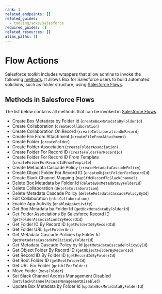 ```yaml
---
rank: 3
related_endpoints: []
related_guides:
  - tooling/sdks/salesforce
required_guides: []
related_resources: []
alias_paths: []
---
```


# Flow Actions

Salesforce toolkit includes wrappers that allow admins
to invoke the following [methods]. It allows Box for Salesforce
users to build automated solutions, such as folder structure,
using [Salesforce Flows].

## Methods in Salesforce Flows

The list below contains all methods that can be invoked in
[Salesforce Flows].

<!--alex ignore -->

- Create Box Metadata by Folder Id (`createBoxMetadataByFolderId`)
- Create Collaboration (`createCollaboration`)
- Create Collaboration On Record (`createCollaborationOnRecord`)
- Create File From Attachment (`createFileFromAttachment`)
- Create Folder (`createFolder`)
- Create Folder Association (`createFolderAssociation`)
- Create Folder For Record ID (`createFolderForRecordId`)
- Create Folder For Record ID From Template (`createFolderForRecordIdFromTemplate`)
- Create Metadata Cascade Policy (`createMetadataCascadePolicy`)
- Create Object Folder For Record ID (`createObjectFolderForRecordId`)
- Create Slack Channel Mapping (`mapSfdcRecordToSlackChannel`)
- Delete Box Metadata by Folder Id (`deleteBoxMetadataByFolderId`)
- Delete Collaboration (`deleteCollaboration`)
- Delete Metadata Cascade Policy (`deleteMetadataCascadePolicyById`)
- Edit Collaboration (`editCollaboration`)
- Enable App Activity (`enableAppActivity`)
- Get Box Metadata by Folder Id (`getBoxMetadataByFolderId`)
- Get Folder Associations By Salesforce Record ID (`getFolderAssociationsByRecordId`)
- Get Folder ID By Record ID (`getFolderIdByRecordId`)
- Get Folder URL (`getFolderUrl`)
- Get Metadata Cascade Policies by Folder Id (`getMetadataCascadePoliciesByFolderId`)
- Get Metadata Cascade Policy by Id (`getMetadataCascadePolicyById`)
- Get Object Folder By Record ID (`getObjectFolderByRecordId`)
- Get Record ID By Folder ID (`getRecordIdByFolderId`)
- Get Root Folder ID (`getRootFolderId`)
- Get URL For Folder (`getUrlForFolder`)
- Move Folder (`moveFolder`)
- Set Slack Channel Access Management Disabled (`setSlackChannelAccessManagementDisabled`)
- Update Box Metadata by Folder Id (`updateBoxMetadataByFolderId`)

<!--alex enable -->

[methods]: g://tooling/salesforce-toolkit/methods
[Salesforce Flows]: https://help.salesforce.com/s/articleView?id=sf.flow.htm&type=5